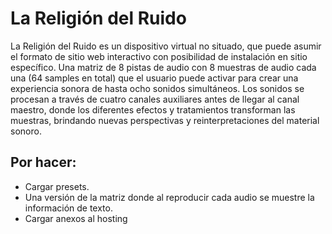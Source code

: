 # La Religión del Ruido
La Religión del Ruido es un dispositivo virtual no situado, que puede asumir el formato de sitio web interactivo con posibilidad de instalación en sitio específico. Una matriz de 8 pistas de audio con 8 muestras de audio cada una (64 samples en total) que el usuario puede activar para crear una experiencia sonora de hasta ocho sonidos simultáneos. Los sonidos se procesan a través de cuatro canales auxiliares antes de llegar al canal maestro, donde los diferentes efectos y tratamientos transforman las muestras, brindando nuevas perspectivas y reinterpretaciones del material sonoro.

## Por hacer:
- Cargar presets.
- Una versión de la matriz donde al reproducir cada audio se muestre la información de texto.
- Cargar anexos al hosting
